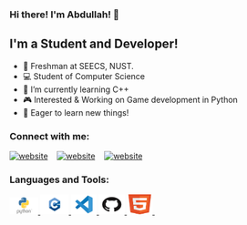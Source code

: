 ### Hi there! I'm Abdullah! 👋
## I'm a Student and Developer!
- 👨 Freshman at SEECS, NUST.
- 💻 Student of Computer Science 
- 🌱 I’m currently learning C++
- 🎮 Interested & Working on Game development in Python
- 🌅 Eager to learn new things!

### Connect with me:
[![website](https://github.com/921abdullah/Star-wars-2D-space-shooter/blob/main/logo/facebook.png)](https://www.facebook.com/profile.php?id=100001032383100) &nbsp;&nbsp;
[![website](https://github.com/921abdullah/Star-wars-2D-space-shooter/blob/main/logo/insta.png)](https://www.linkedin.com/in/abdullah-khan-a06bb1229/) 
&nbsp;&nbsp;
[![website](https://github.com/921abdullah/Star-wars-2D-space-shooter/blob/main/logo/linkedin.png)](https://www.instagram.com/abdullah.khan42/) 
&nbsp;&nbsp;

### Languages and Tools:
<a href="#">
    <img src="https://github.com/921abdullah/921abdullah/blob/main/logos/pyth.png" alt="Logo" width="50px" height="30px">
    <img src="https://github.com/921abdullah/921abdullah/blob/main/logos/C%2B%2B_logo.png" alt="Logo" width="50px" height="35px">
    <img src="https://github.com/921abdullah/921abdullah/blob/main/logos/vscode.png" alt="Logo" width="45px" height="35px">
    <img src="https://github.com/921abdullah/921abdullah/blob/main/logos/GitHub.png" alt="Logo" width="45px" height="35px">
    <img src="https://github.com/921abdullah/921abdullah/blob/main/logos/html5.png" alt="Logo" width="45px" height="35px">
  </a> &nbsp;&nbsp;
<br />
